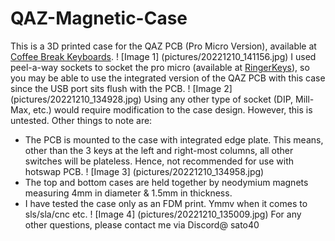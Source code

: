# QAZ-Magnetic-Case
This is a 3D printed case for the QAZ PCB (Pro Micro Version), available at [Coffee Break Keyboards](https://www.cbkbd.com/product/qaz).
! [Image 1] (pictures/20221210_141156.jpg)
I used peel-a-way sockets to socket the pro micro (available at [RingerKeys](https://ringerkeys.com/products/peel-a-way-sockets?_pos=1&_psq=peel&_ss=e&_v=1.0)), so you may be able to use the integrated version of the QAZ PCB with this case since the USB port sits flush with the PCB.
! [Image 2] (pictures/20221210_134928.jpg)
Using any other type of socket (DIP, Mill-Max, etc.) would require modification to the case design. However, this is untested.
Other things to note are:
- The PCB is mounted to the case with integrated edge plate. This means, other than the 3 keys at the left and right-most columns, all other switches will be plateless. Hence, not recommended for use with hotswap PCB.
! [Image 3] (pictures/20221210_134958.jpg)
- The top and bottom cases are held together by neodymium magnets measuring 4mm in diameter & 1.5mm in thickness.
- I have tested the case only as an FDM print. Ymmv when it comes to sls/sla/cnc etc.
! [Image 4] (pictures/20221210_135009.jpg)
For any other questions, please contact me via Discord@ sato40
